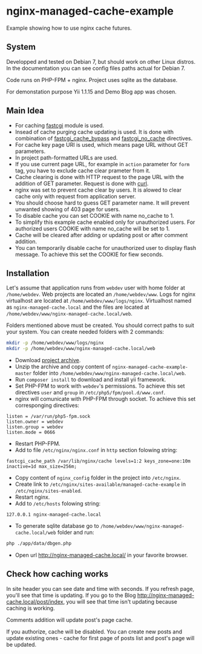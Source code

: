 nginx-managed-cache-example
===========================

Example showing how to use nginx cache futures.

System
------

Developped and tested on Debian 7, but should work on other Linux distros. In the documentation you can
see config files paths actual for Debian 7.

Code runs on PHP-FPM + nginx. Project uses sqlite as the database.

For demonstation purpose Yii 1.1.15 and Demo Blog app was chosen.

Main Idea
---------

* For caching
[fastcgi](http://nginx.org/en/docs/http/ngx_http_fastcgi_module.html) module is used.
* Insead of cache purging cache updating is used. It is done with combination of
[fastcgi_cache_bypass](http://nginx.org/en/docs/http/ngx_http_fastcgi_module.html#fastcgi_cache_bypass)
and [fastcgi_no_cache](http://nginx.org/en/docs/http/ngx_http_fastcgi_module.html#fastcgi_no_cache)
directives.
* For cache key page URI is used, which means page URL without GET parameters.
* In project path-formatted URLs are used.
* If you use current page URL, for example in `action` parameter for `form` tag, you have to exclude
cache clear prameter from it.
* Cache clearing is done with HTTP request to the page URL with the addition of GET parameter.
Request is done with [curl](http://php.net/manual/en/book.curl.php).
* nginx was set to prevent cache clear by users. It is alowed to clear cache only with request from
application server.
* You should choose hard to guess GET parameter name. It will prevent unwanted showing of 403 page
for users.
* To disable cache you can set COOKIE with name no_cache to 1.
* To simplify this example cache enabled only for unauthorized users. For authorized users COOKIE with
name no_cache will be set to 1.
* Cache will be cleared after adding or updating post or after comment addition.
* You can temporarily disable cache for unauthorized user to display flash message. To achieve this
set the COOKIE for fiew seconds.

Installation
------------

Let's assume that application runs from `webdev` user with home folder at `/home/webdev`.
Web projects are located an `/home/webdev/www`. Logs for nginx virtualhost are located at
`/home/webdev/www/logs/nginx`. Virtualhost named as `nginx-managed-cache.local` and the files are
located at `/home/webdev/www/nginx-managed-cache.local/web`.

Folders mentioned above must be created. You should correct paths to suit your system. You can
create needed folders with 2 commands:

```bash
mkdir -p /home/webdev/www/logs/nginx
mkdir -p /home/webdev/www/nginx-managed-cache.local/web
```

* Download [project archive](https://github.com/xBazilio/nginx-managed-cache-example/archive/master.zip).
* Unzip the archive and copy content of `nginx-managed-cache-example-master` folder into
`/home/webdev/www/nginx-managed-cache.local/web`.
* Run `composer install` to download and install yii framework.
* Set PHP-FPM to work with `webdev`'s permissions. To achieve this set directives `user` and `group`
in `/etc/php5/fpm/pool.d/www.conf`.
* nginx will comunicate with PHP-FPM through socket. To achieve this set corresponging directives:
```
listen = /var/run/php5-fpm.sock
listen.owner = webdev
listen.group = webdev
listen.mode = 0666
```
* Restart PHP-FPM.
* Add to file `/etc/nginx/nginx.conf` in `http` section folowing string:
```
fastcgi_cache_path /var/lib/nginx/cache levels=1:2 keys_zone=one:10m inactive=1d max_size=256m;
```
* Copy content of `nginx_config` folder in the project into `/etc/nginx`.
* Create link to `/etc/nginx/sites-available/managed-cache-example` in
`/etc/nginx/sites-enabled`.
* Restart nginx.
* Add to `/etc/hosts` folowing string:
```
127.0.0.1 nginx-managed-cache.local
```
* To generate sqlite database go to `/home/webdev/www/nginx-managed-cache.local/web` folder and run:
```bash
php ./app/data/dbgen.php
```
* Open url http://nginx-managed-cache.local/ in your favorite browser.

Check how caching works
-----------------------

In site header you can see date and time with seconds. If you refresh page, you'll see that time is
updating. If you go to the Blog http://nginx-managed-cache.local/post/index, you will see that time
isn't updating because caching is working.

Comments addition will update post's page cache.

If you authorize, cache will be disabled. You can create new posts and update existing ones - cache
for first page of posts list and post's page will be updated.
